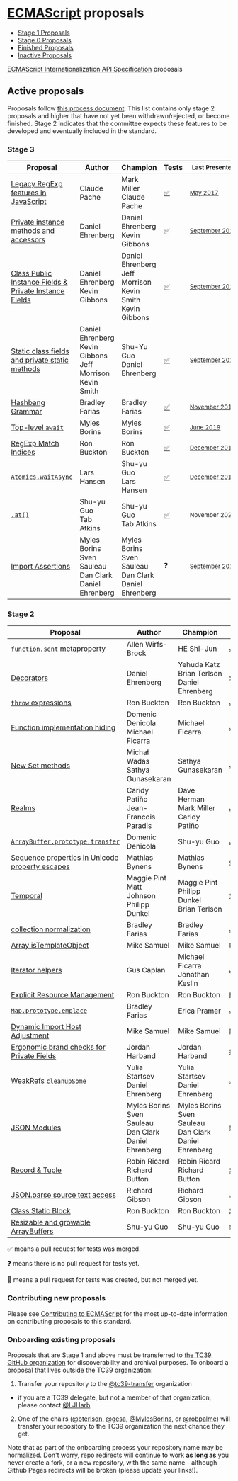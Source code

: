 # [ECMAScript](https://github.com/tc39/ecma262) proposals

* [Stage 1 Proposals](stage-1-proposals.md)
* [Stage 0 Proposals](stage-0-proposals.md)
* [Finished Proposals](finished-proposals.md)
* [Inactive Proposals](inactive-proposals.md)

[ECMAScript Internationalization API Specification](ecma402/README.md) proposals

## Active proposals

Proposals follow [this process document](https://tc39.es/process-document/).
This list contains only stage 2 proposals and higher that have not yet been withdrawn/rejected, or become finished.
Stage 2 indicates that the committee expects these features to be developed and eventually included in the standard.

### Stage 3

| Proposal                                                                       | Author                                                                  | Champion                                                                | Tests                                            | <sub>Last Presented</sub>                                  |
| ------------------------------------------------------------------------------ | ----------------------------------------------------------------------- | ----------------------------------------------------------------------- | ------------------------------------------------ | ---------------------------------------------------------- |
| [Legacy RegExp features in JavaScript][regexp-legacy]                          | Claude Pache                                                            | Mark Miller<br />Claude Pache                                           | [:white_check_mark:][tests-regexp-legacy]        | <sub>[May&nbsp;2017][regexp-legacy-notes]</sub>            |
| [Private instance methods and accessors][private-methods]                      | Daniel Ehrenberg                                                        | Daniel Ehrenberg<br />Kevin Gibbons                                     | [:white_check_mark:][tests-private-methods]      | <sub>[September&nbsp;2020][class-features-notes]</sub>     |
| [Class Public Instance Fields & Private Instance Fields][class-fields]         | Daniel Ehrenberg<br />Kevin Gibbons                                     | Daniel Ehrenberg<br />Jeff Morrison<br />Kevin Smith<br />Kevin Gibbons | [:white_check_mark:][tests-class-fields]         | <sub>[September&nbsp;2020][class-features-notes]</sub>     |
| [Static class fields and private static methods][static-class-features]        | Daniel Ehrenberg<br />Kevin Gibbons<br />Jeff Morrison<br />Kevin Smith | Shu-Yu Guo<br />Daniel Ehrenberg                                        | [:white_check_mark:][tests-static-class-fields]  | <sub>[September&nbsp;2020][class-features-notes]</sub>     |
| [Hashbang Grammar][hashbang-grammar]                                           | Bradley Farias                                                          | Bradley Farias                                                          | [:white_check_mark:][tests-hashbang-grammar]     | <sub>[November&nbsp;2018][hashbang-notes]</sub>            |
| [Top-level `await`][await]                                                     | Myles Borins                                                            | Myles Borins                                                            | [:white_check_mark:][tests-await]                | <sub>[June&nbsp;2019][await-notes]</sub>                   |
| [RegExp Match Indices][regex-match-indices]                                    | Ron Buckton                                                             | Ron Buckton                                                             | [:white_check_mark:][tests-regexp-match-indices] | <sub>[December&nbsp;2019][regex-match-indices-notes]</sub> |
| [`Atomics.waitAsync`][nonblocking]                                             | Lars Hansen                                                             | Shu-yu Guo<br />Lars Hansen                                             | [:white_check_mark:][tests-nonblocking]          | <sub>[December&nbsp;2019][nonblocking-notes]</sub>         |
| [`.at()`][at]                                                              | Shu-yu Guo<br />Tab Atkins                                              | Shu-yu Guo<br />Tab Atkins                                              | [:white_check_mark:][tests-at]                 | <sub>November&nbsp;2020</sub>                                    |
| [Import Assertions][import-assertions]                                         | Myles Borins<br />Sven Sauleau<br />Dan Clark<br />Daniel Ehrenberg     | Myles Borins<br />Sven Sauleau<br />Dan Clark<br />Daniel Ehrenberg     | :question:                                       | <sub>[September&nbsp;2020][import-assertions-notes]</sub>  |

### Stage 2

| Proposal                                                                       | Author                                                | Champion                                                                          | <sub>Last Presented</sub>                                           |
| ------------------------------------------------------------------------------ | ----------------------------------------------------- | --------------------------------------------------------------------------------- | --------------------------------------------------------------------- |
| [`function.sent` metaproperty][function-sent]                                  | Allen Wirfs-Brock                                     | HE Shi-Jun                                                               | <sub>[July&nbsp;2019][function-sent-notes]</sub>                               |
| [Decorators][decorators]                                                       | Daniel Ehrenberg                                      | Yehuda Katz<br />Brian Terlson<br />Daniel Ehrenberg                              | <sub>[September&nbsp;2020][decorators-notes]</sub>                    |
| [`throw` expressions][throw-expressions]                                       | Ron Buckton                                           | Ron Buckton                                                                       | <sub>[January&nbsp;2018][throw-expressions-notes]</sub>               |
| [Function implementation hiding][censorship]                                   | Domenic Denicola<br />Michael Ficarra                 | Michael Ficarra                                                                   | <sub>[June&nbsp;2020][censorship-notes]</sub>                         |
| [New Set methods][set-methods]                                                 | Michał Wadas<br />Sathya Gunasekaran                  | Sathya Gunasekaran                                                                | <sub>[January&nbsp;2019][set-methods-notes]</sub>                     |
| [Realms][realms]                                                               | Caridy Patiño<br />Jean-Francois Paradis              | Dave Herman<br />Mark Miller<br />Caridy Patiño                                   | <sub>[June&nbsp;2020][realms-notes]</sub>                             |
| [`ArrayBuffer.prototype.transfer`][buffer-transfer]                            | Domenic Denicola                                      | Shu-yu Guo                                                                        | <sub>[July&nbsp;2018][buffer-transfer-notes]</sub>                    |
| [Sequence properties in Unicode property escapes][unicode-sequence-properties] | Mathias Bynens                                        | Mathias Bynens                                                                    | <sub>[October&nbsp;2019][unicode-sequence-properties-notes]</sub>     |
| [Temporal][temporal]                                                           | Maggie Pint<br />Matt Johnson<br />Philipp Dunkel     | Maggie Pint<br />Philipp Dunkel<br />Brian Terlson                                | <sub>[September&nbsp;2020][temporal-notes]</sub>                      |
| [collection normalization][collection-rekey]                                   | Bradley Farias                                        | Bradley Farias                                                                    | <sub>[January&nbsp;2019][richer-keys-notes]</sub>                     |
| [Array.isTemplateObject][isTemplateObject]                                     | Mike Samuel                                           | Mike Samuel                                                                       | <sub>[December&nbsp;2019][isTemplateObject-notes]</sub>               |
| [Iterator helpers][iterator-helpers]                                           | Gus Caplan                                            | Michael Ficarra<br />Jonathan Keslin                                              | <sub>[July&nbsp;2020][iterator-helpers-notes]</sub>                   |
| [Explicit Resource Management][resource-management]                            | Ron Buckton                                           | Ron Buckton                                                                       | <sub>[February&nbsp;2020][resource-management-notes]</sub>            |
| [`Map.prototype.emplace`][map-emplace]                                         | Bradley Farias                                        | Erica Pramer                                                                      | <sub>[July&nbsp;2020][map-emplace-notes]</sub>                        |
| [Dynamic Import Host Adjustment][]                                             | Mike Samuel                                           | Mike Samuel                                                                       | <sub>[December&nbsp;2019][Dynamic Import Host Adjustment notes]</sub> |
| [Ergonomic brand checks for Private Fields][private-fields-in-in]              | Jordan Harband                                        | Jordan Harband                                                                    | <sub>[September&nbsp;2020][private-fields-in-in-notes]</sub>          |
| [WeakRefs `cleanupSome`][cleanup-some]                                         | Yulia Startsev<br />Daniel Ehrenberg                  | Yulia Startsev<br />Daniel Ehrenberg                                              | <sub>[July&nbsp;2020][cleanup-some-notes]</sub>                       |
| [JSON Modules][json-modules]                                                   | Myles Borins<br />Sven Sauleau<br />Dan Clark<br />Daniel Ehrenberg | Myles Borins<br />Sven Sauleau<br />Dan Clark<br />Daniel Ehrenberg | <sub>[September&nbsp;2020][json-modules-notes]</sub>                  |
| [Record & Tuple][record-tuple]                                                 | Robin Ricard<br />Richard Button                      | Robin Ricard<br />Richard Button                                                  | <sub>[September&nbsp;2020][record-tuple-notes]</sub>                  |
| [JSON.parse source text access][json-parse-source]                             | Richard Gibson                                        | Richard Gibson                                                                    | <sub>[July&nbsp;2020][json-parse-source-notes]</sub>                  |
| [Class Static Block][static-blocks]                                            | Ron Buckton                                           | Ron Buckton                                                                       | <sub>[September&nbsp;2020][static-blocks-notes]</sub>                 |
| [Resizable and growable ArrayBuffers][resizable]                               | Shu-yu Guo                                            | Shu-yu Guo                                                                        | <sub>[September&nbsp;2020][resizable-notes]</sub>                     |

:white_check_mark: means a pull request for tests was merged.

:question: means there is no pull request for tests yet.

:construction: means a pull request for tests was created, but not merged yet.

### Contributing new proposals

Please see [Contributing to ECMAScript](https://github.com/tc39/ecma262/blob/master/CONTRIBUTING.md) for the most up-to-date information on contributing proposals to this standard.

### Onboarding existing proposals

Proposals that are Stage 1 and above must be transferred to [the TC39 GitHub organization](https://github.com/tc39) for discoverability and archival purposes. To onboard a proposal that lives outside the TC39 organization:

1. Transfer your repository to the [@tc39-transfer](http://github.com/tc39-transfer) organization
  - if you are a TC39 delegate, but not a member of that organization, please contact [@LJHarb](https://github.com/ljharb)
2. One of the chairs ([@bterlson](https://github.com/bterlson), [@gesa](https://github.com/gesa), [@MylesBorins](https://github.com/MylesBorins), or [@robpalme](https://github.com/robpalme)) will transfer your repository to the TC39 organization the next chance they get.

Note that as part of the onboarding process your repository name may be normalized. Don't worry, repo redirects will continue to work **as long as** you never create a fork, or a new repository, with the same name - although Github Pages redirects will be broken (please update your links!).

[regexp-legacy]: https://github.com/tc39/proposal-regexp-legacy-features
[regexp-legacy-notes]: https://github.com/tc39/notes/blob/master/meetings/2017-05/may-25.md#15ia-regexp-legacy-features-for-stage-3
[tests-regexp-legacy]: https://github.com/tc39/test262/pull/2650
[class-fields]: https://github.com/tc39/proposal-class-fields
[class-fields-notes]: https://github.com/tc39/notes/blob/master/meetings/2020-03/march-31.md#add-support-for-optionalchainprivateidentifier-in-class-features-proposals
[class-features-notes]: https://github.com/tc39/notes/blob/master/meetings/2020-09/sept-23.md#status-update-for-class-fields-private-methods-static-class-features
[tests-class-fields]: https://github.com/tc39/test262/pulls?q=is%3Apr+is%3Aclosed+private+fields
[tests-static-class-fields]: https://github.com/tc39/test262/pulls?q=is%3Apr+is%3Aclosed+static+fields
[function-sent]: https://github.com/tc39/proposal-function.sent
[function-sent-notes]: https://github.com/tc39/notes/blob/master/meetings/2019-07/july-23.md#making-functionsent-inactive
[decorators]: https://github.com/tc39/proposal-decorators
[decorators-notes]: https://github.com/tc39/notes/blob/master/meetings/2020-09/sept-23.md#decorators-a-new-proposal-iteration
[private-methods]: https://github.com/tc39/proposal-private-methods
[private-methods-notes]: https://github.com/tc39/notes/blob/master/meetings/2019-01/jan-30.md#private-fields-and-methods-refresher
[tests-private-methods]: https://github.com/tc39/test262/pulls?q=is%3Apr+is%3Aclosed+private+methods
[realms]: https://github.com/tc39/proposal-realms
[realms-notes]: https://github.com/tc39/notes/blob/master/meetings/2020-06/june-4.md#realms-stage-2-update
[temporal]: https://github.com/tc39/proposal-temporal
[temporal-notes]: https://github.com/tc39/notes/blob/master/meetings/2020-09/sept-23.md#temporal-stage-2-update
[nonblocking]: https://github.com/tc39/proposal-atomics-wait-async
[nonblocking-notes]: https://github.com/tc39/notes/blob/master/meetings/2019-12/december-4.md#atomicswaitasync-for-stage-3
[tests-nonblocking]: https://github.com/tc39/test262/issues/2511
[throw-expressions]: https://github.com/tc39/proposal-throw-expressions
[throw-expressions-notes]: https://github.com/tc39/notes/blob/master/meetings/2018-01/jan-24.md#13iiii-throw-expressions-for-stage-3
[static-class-features]: https://github.com/tc39/proposal-static-class-features
[static-class-features-notes]: https://github.com/tc39/notes/blob/master/meetings/2018-05/may-23.md#static-class-features-for-stage-3
[censorship]: https://github.com/tc39/proposal-function-implementation-hiding
[censorship-notes]: https://github.com/tc39/notes/blob/master/meetings/2020-06/june-2.md#function-implementation-hiding-for-stage-3
[await]: https://github.com/tc39/proposal-top-level-await
[await-notes]: https://github.com/tc39/notes/blob/master/meetings/2019-06/june-6.md#top-level-await-for-stage-3
[tests-await]: https://github.com/tc39/test262/pull/2274
[set-methods]: https://github.com/tc39/proposal-set-methods
[set-methods-notes]: https://github.com/tc39/notes/blob/master/meetings/2019-01/jan-29.md#update-on-set-methods
[hashbang-grammar]: https://github.com/tc39/proposal-hashbang
[tests-hashbang-grammar]: https://github.com/tc39/test262/pull/2065
[hashbang-notes]: https://github.com/tc39/notes/blob/master/meetings/2018-11/nov-28.md#hash-bang-grammar
[richer-keys]: https://github.com/tc39/proposal-richer-keys
[richer-keys-notes]: https://github.com/tc39/notes/blob/master/meetings/2019-01/jan-30.md#richer-keys-for-stage-2
[unicode-sequence-properties]: https://github.com/tc39/proposal-regexp-unicode-sequence-properties
[unicode-sequence-properties-notes]: https://github.com/tc39/notes/blob/master/meetings/2019-10/october-2.md#update-on-sequence-property-escapes-in-unicode-regular-expressions
[regex-match-indices]: https://github.com/tc39/proposal-regexp-match-indices
[regex-match-indices-notes]: https://github.com/tc39/notes/blob/master/meetings/2019-12/december-3.md#regexp-match-indices-performance-feedback
[tests-regexp-match-indices]: https://github.com/tc39/test262/pull/2309
[buffer-transfer]: https://github.com/domenic/proposal-arraybuffer-transfer
[buffer-transfer-notes]: https://github.com/tc39/notes/blob/master/meetings/2018-07/july-24.md#arraybufferprototypetransfer
[resource-management]: https://github.com/tc39/proposal-explicit-resource-management
[resource-management-notes]: https://github.com/tc39/notes/blob/master/meetings/2020-02/february-5.md#updates-on-explicit-resource-management
[standard-library]: https://github.com/tc39/proposal-javascript-standard-library
[standard-library-notes]: https://github.com/tc39/notes/blob/master/meetings/2018-07/july-26.md#javascript-standard-library
[collection-rekey]: https://github.com/tc39/proposal-collection-normalization
[iterator-helpers]: https://github.com/tc39/proposal-iterator-helpers
[iterator-helpers-notes]: https://github.com/tc39/notes/blob/master/meetings/2020-07/july-21.md#iterator-helpers-update
[private-declarations]: https://github.com/tc39/proposal-private-declarations
[isTemplateObject]: https://github.com/tc39/proposal-array-is-template-object
[isTemplateObject-notes]: https://github.com/tc39/notes/blob/master/meetings/2019-12/december-4.md#arrayistemplateobject-update
[resource-management-notes]: https://github.com/tc39/notes/blob/master/meetings/2018-07/july-24.md#explicit-resource-management
[map-emplace]: https://github.com/tc39/proposal-upsert
[map-emplace-notes]: https://github.com/tc39/notes/blob/master/meetings/2020-07/july-22.md#upsert-now-renamed-emplace-updates--for-stage-3
[Dynamic Import Host Adjustment]: https://github.com/tc39/dynamic-import-host-adjustment
[Dynamic Import Host Adjustment notes]: https://github.com/tc39/notes/blob/master/meetings/2019-12/december-5.md#dynamic-import-host-adjustment-for-stage-2
[private-fields-in-in]: https://github.com/tc39/proposal-private-fields-in-in
[private-fields-in-in-notes]: https://github.com/tc39/notes/blob/master/meetings/2020-09/sept-23.md#ergonomic-brand-checks-for-private-fields-for-stage-3
[cleanup-some]: https://github.com/tc39/proposal-cleanup-some
[cleanup-some-notes]: https://github.com/tc39/notes/blob/master/meetings/2020-07/july-21.md#weakrefs-for-stage-4--cleanupsome-for-stage-23
[json-modules]: https://github.com/tc39/proposal-json-modules
[json-modules-notes]: https://github.com/tc39/notes/blob/master/meetings/2020-09/sept-22.md#json-modules-update
[at]: https://github.com/tc39/proposal-item-method
[at-notes]: https://github.com/tc39/notes/blob/master/meetings/2020-09/sept-22.md#item-for-stage-3
[tests-at]: https://github.com/tc39/test262/pull/2812
[record-tuple]: https://github.com/tc39/proposal-record-tuple
[record-tuple-notes]: https://github.com/tc39/notes/blob/master/meetings/2020-09/sept-22.md#records--tuples
[json-parse-source]: https://github.com/tc39/proposal-json-parse-with-source
[json-parse-source-notes]: https://github.com/tc39/notes/blob/master/meetings/2020-07/july-22.md#jsonparse-source-text-access-for-stage-2
[import-assertions]: https://github.com/tc39/proposal-import-assertions
[import-assertions-notes]: https://github.com/tc39/notes/blob/master/meetings/2020-09/sept-22.md#import-assertions-for-stage-3
[static-blocks]: https://github.com/tc39/proposal-class-static-block
[static-blocks-notes]: https://github.com/tc39/notes/blob/master/meetings/2020-09/sept-22.md#class-static-initialization-block-for-stage-2
[resizable]: https://github.com/tc39/proposal-resizablearraybuffer
[resizable-notes]: https://github.com/tc39/notes/blob/master/meetings/2020-09/sept-24.md#resizable-and-growable-arraybuffers-for-stage-2
